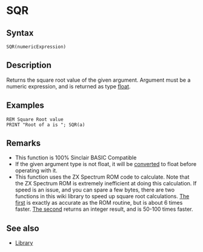 # SQR

## Syntax


```
SQR(numericExpression)
```

## Description

Returns the square root value of the given argument.
Argument must be a numeric expression, and is returned as type [float](types.md#float).

## Examples


```
REM Square Root value
PRINT "Root of a is "; SQR(a)
```


## Remarks
* This function is 100% Sinclair BASIC Compatible
* If the given argument type is not float, it will be [converted](cast.md) to float before operating with it.
* This function uses the ZX Spectrum ROM code to calculate. Note that the ZX Spectrum ROM is extremely
  inefficient at doing this calculation. If speed is an issue, and you can spare a few bytes,
  there are two functions in this wiki library to speed up square root calculations.
  [The first](library/fsqrt.bas.md) is exactly as accurate as the ROM routine, but is about 6 times faster.
  [The second](library/isqrt.bas.md) returns an integer result, and is 50-100 times faster.

## See also
* [Library](library.md)
